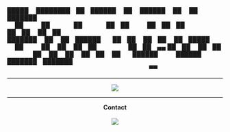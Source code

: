 <p><br>
 █████  ████████ ██ ██████  ██  ██████  ██    ██ ███████<br>         
██   ██    ██    ██ ██   ██ ██ ██    ██ ██    ██ ██<br>     
███████    ██    ██ ██████  ██ ██    ██ ██    ██ █████<br>           
██   ██    ██    ██ ██      ██ ██ ▄▄ ██ ██    ██ ██<br>              
██   ██    ██    ██ ██      ██  ██████   ██████  ███████ ███████<br> 
                                   ▀▀<br>
 </p>
                                                                 
-----
<p align = "center">
<img src="https://cdn.discordapp.com/attachments/860200259124461568/860958719445303316/Trigun-trigun-40398288-500-300.gif">
</p>
 
-----
<p align = "center"><strong>Contact<strong><br><br>
<img src="https://discord.c99.nl/widget/theme-2/456142146299494402.png">
</p>
